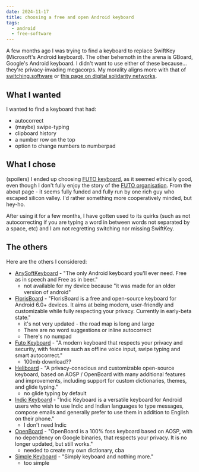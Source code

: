 ```yaml
---
date: 2024-11-17
title: choosing a free and open Android keyboard
tags:
  - android
  - free-software
---
```

A few months ago I was trying to find a keyboard to replace SwiftKey (Microsoft's Android keyboard). The other behemoth in the arena is GBoard, Google's Android keyboard. I didn't want to use either of these because... they're privacy-invading megacorps. My morality aligns more with that of [switching.software](https://switching.software/) or [this page on digital solidarity networks](https://etherpump.vvvvvvaria.org/p/digital-solidarity-networks.raw.html).

## What I wanted

I wanted to find a keyboard that had:

- autocorrect
- (maybe) swipe-typing
- clipboard history
- a number row on the top
- option to change numbers to numberpad

## What I chose

(spoilers) I ended up choosing [FUTO keyboard](https://keyboard.futo.org/), as it seemed ethically good, even though I don't fully enjoy the story of the [FUTO organisation](https://futo.org/). From the about page - it seems fully funded and fully run by one rich guy who escaped silicon valley. I'd rather something more cooperatively minded, but hey-ho.

After using it for a few months, I have gotten used to its quirks (such as not autocorrecting if you are typing a word in between words not separated by a space, etc) and I am not regretting switching nor missing SwiftKey.

## The others

Here are the others I considered:

- [AnySoftKeyboard](https://github.com/AnySoftKeyboard/AnySoftKeyboard) - "The only Android keyboard you'll ever need. Free as in speech and Free as in beer."
    - not available for my device because "it was made for an older version of android"
- [FlorisBoard](https://github.com/florisboard/florisboard) - "FlorisBoard is a free and open-source keyboard for Android 6.0+ devices. It aims at being modern, user-friendly and customizable while fully respecting your privacy. Currently in early-beta state."
    - it's not very updated - the road map is long and large
    - There are no word suggestions or inline autocorrect
    - There's no numpad
- [Futo Keyboard](https://keyboard.futo.org/) - "A modern keyboard that respects your privacy and security, with features such as offline voice input, swipe typing and smart autocorrect."
    - 100mb download??
- [Heliboard](https://github.com/Helium314/HeliBoard) - "A privacy-conscious and customizable open-source keyboard, based on AOSP / OpenBoard with many additional features and improvements, including support for custom dictionaries, themes, and glide typing."
    - no glide typing by default
- [Indic Keyboard](https://indic.app/) - "Indic Keyboard is a versatile keyboard for Android users who wish to use Indic and Indian languages to type messages, compose emails and generally prefer to use them in addition to English on their phone."
    - I don't need Indic
- [OpenBoard](https://github.com/openboard-team/openboard) - "OpenBoard is a 100% foss keyboard based on AOSP, with no dependency on Google binaries, that respects your privacy. It is no longer updated, but still works."
    - needed to create my own dictionary, cba
- [Simple Keyboard](https://github.com/rkkr/simple-keyboard) - "Simply keyboard and nothing more."
    - too simple
